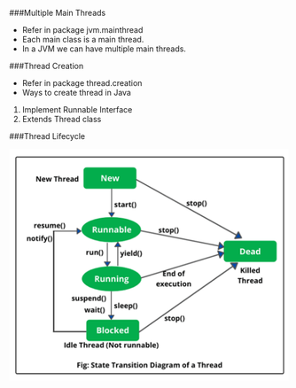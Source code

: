 ###Multiple Main Threads
* Refer in package jvm.mainthread
* Each main class is a main thread.
* In a JVM we can have multiple main threads.

###Thread Creation
* Refer in package thread.creation
* Ways to create thread in Java
1. Implement Runnable Interface
2. Extends Thread class

###Thread Lifecycle

![img.png](images/img.png)